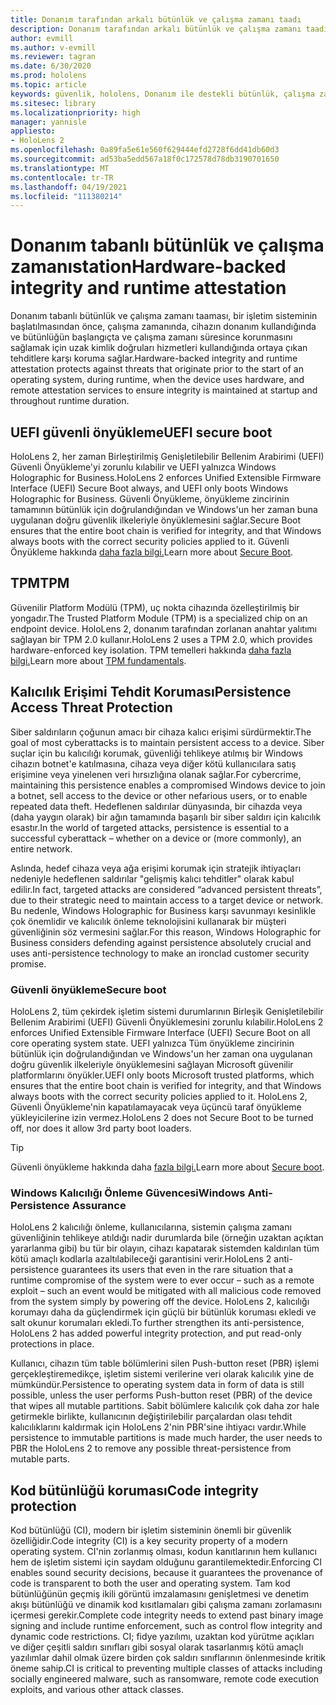 ```yaml
---
title: Donanım tarafından arkalı bütünlük ve çalışma zamanı taadı
description: Donanım tarafından arkalı bütünlük ve çalışma zamanı taadı
author: evmill
ms.author: v-evmill
ms.reviewer: tagran
ms.date: 6/30/2020
ms.prod: hololens
ms.topic: article
keywords: güvenlik, hololens, Donanım ile destekli bütünlük, çalışma zamanı onay, UEFI, UEFI güvenli önyükleme, güvenli önyükleme, TPM, tehdit koruması, Windows Kalıcılık Güvencesi, kod bütünlüğü, kod koruması,
ms.sitesec: library
ms.localizationpriority: high
manager: yannisle
appliesto:
- HoloLens 2
ms.openlocfilehash: 0a89fa5e61e560f629444efd2728f6dd41db60d3
ms.sourcegitcommit: ad53ba5edd567a18f0c172578d78db3190701650
ms.translationtype: MT
ms.contentlocale: tr-TR
ms.lasthandoff: 04/19/2021
ms.locfileid: "111380214"
---
```

# <a name="hardware-backed-integrity-and-runtime-attestation"></a><span data-ttu-id="bbbce-104">Donanım tabanlı bütünlük ve çalışma zamanıstation</span><span class="sxs-lookup"><span data-stu-id="bbbce-104">Hardware-backed integrity and runtime attestation</span></span>

<span data-ttu-id="bbbce-105">Donanım tabanlı bütünlük ve çalışma zamanı taaması, bir işletim sisteminin başlatılmasından önce, çalışma zamanında, cihazın donanım kullandığında ve bütünlüğün başlangıçta ve çalışma zamanı süresince korunmasını sağlamak için uzak kimlik doğruları hizmetleri kullandığında ortaya çıkan tehditlere karşı koruma sağlar.</span><span class="sxs-lookup"><span data-stu-id="bbbce-105">Hardware-backed integrity and runtime attestation protects against threats that originate prior to the start of an operating system, during runtime, when the device uses hardware, and remote attestation services to ensure integrity is maintained at startup and throughout runtime duration.</span></span>

## <a name="uefi-secure-boot"></a><span data-ttu-id="bbbce-106">UEFI güvenli önyükleme</span><span class="sxs-lookup"><span data-stu-id="bbbce-106">UEFI secure boot</span></span>

<span data-ttu-id="bbbce-107">HoloLens 2, her zaman Birleştirilmiş Genişletilebilir Bellenim Arabirimi (UEFI) Güvenli Önyükleme'yi zorunlu kılabilir ve UEFI yalnızca Windows Holographic for Business.</span><span class="sxs-lookup"><span data-stu-id="bbbce-107">HoloLens 2 enforces Unified Extensible Firmware Interface (UEFI) Secure Boot always, and UEFI only boots Windows Holographic for Business.</span></span>
<span data-ttu-id="bbbce-108">Güvenli Önyükleme, önyükleme zincirinin tamamının bütünlük için doğrulandığından ve Windows'un her zaman buna uygulanan doğru güvenlik ilkeleriyle önyüklemesini sağlar.</span><span class="sxs-lookup"><span data-stu-id="bbbce-108">Secure Boot ensures that the entire boot chain is verified for integrity, and that Windows always boots with the correct security policies applied to it.</span></span> <span data-ttu-id="bbbce-109">Güvenli Önyükleme hakkında [daha fazla bilgi.](https://docs.microsoft.com/windows-hardware/design/device-experiences/oem-secure-boot)</span><span class="sxs-lookup"><span data-stu-id="bbbce-109">Learn more about [Secure Boot](https://docs.microsoft.com/windows-hardware/design/device-experiences/oem-secure-boot).</span></span>

## <a name="tpm"></a><span data-ttu-id="bbbce-110">TPM</span><span class="sxs-lookup"><span data-stu-id="bbbce-110">TPM</span></span>

<span data-ttu-id="bbbce-111">Güvenilir Platform Modülü (TPM), uç nokta cihazında özelleştirilmiş bir yongadır.</span><span class="sxs-lookup"><span data-stu-id="bbbce-111">The Trusted Platform Module (TPM) is a specialized chip on an endpoint device.</span></span> <span data-ttu-id="bbbce-112">HoloLens 2, donanım tarafından zorlanan anahtar yalıtımı sağlayan bir TPM 2.0 kullanır.</span><span class="sxs-lookup"><span data-stu-id="bbbce-112">HoloLens 2 uses a TPM 2.0, which provides hardware-enforced key isolation.</span></span> <span data-ttu-id="bbbce-113">TPM temelleri hakkında [daha fazla bilgi.](https://docs.microsoft.com/windows/security/information-protection/tpm/tpm-fundamentals)</span><span class="sxs-lookup"><span data-stu-id="bbbce-113">Learn more about [TPM fundamentals](https://docs.microsoft.com/windows/security/information-protection/tpm/tpm-fundamentals).</span></span>

## <a name="persistence-access-threat-protection"></a><span data-ttu-id="bbbce-114">Kalıcılık Erişimi Tehdit Koruması</span><span class="sxs-lookup"><span data-stu-id="bbbce-114">Persistence Access Threat Protection</span></span>

<span data-ttu-id="bbbce-115">Siber saldırıların çoğunun amacı bir cihaza kalıcı erişimi sürdürmektir.</span><span class="sxs-lookup"><span data-stu-id="bbbce-115">The goal of most cyberattacks is to maintain persistent access to a device.</span></span> <span data-ttu-id="bbbce-116">Siber suçlar için bu kalıcılığı korumak, güvenliği tehlikeye atılmış bir Windows cihazın botnet'e katılmasına, cihaza veya diğer kötü kullanıcılara satış erişimine veya yinelenen veri hırsızlığına olanak sağlar.</span><span class="sxs-lookup"><span data-stu-id="bbbce-116">For cybercrime, maintaining this persistence enables a compromised Windows device to join a botnet, sell access to the device or other nefarious users, or to enable repeated data theft.</span></span> <span data-ttu-id="bbbce-117">Hedeflenen saldırılar dünyasında, bir cihazda veya (daha yaygın olarak) bir ağın tamamında başarılı bir siber saldırı için kalıcılık esastır.</span><span class="sxs-lookup"><span data-stu-id="bbbce-117">In the world of targeted attacks, persistence is essential to a successful cyberattack – whether on a device or (more commonly), an entire network.</span></span>  

<span data-ttu-id="bbbce-118">Aslında, hedef cihaza veya ağa erişimi korumak için stratejik ihtiyaçları nedeniyle hedeflenen saldırılar "gelişmiş kalıcı tehditler" olarak kabul edilir.</span><span class="sxs-lookup"><span data-stu-id="bbbce-118">In fact, targeted attacks are considered “advanced persistent threats”, due to their strategic need to maintain access to a target device or network.</span></span> <span data-ttu-id="bbbce-119">Bu nedenle, Windows Holographic for Business karşı savunmayı kesinlikle çok önemlidir ve kalıcılık önleme teknolojisini kullanarak bir müşteri güvenliğinin söz vermesini sağlar.</span><span class="sxs-lookup"><span data-stu-id="bbbce-119">For this reason, Windows Holographic for Business considers defending against persistence absolutely crucial and uses anti-persistence technology to make an ironclad customer security promise.</span></span>

### <a name="secure-boot"></a><span data-ttu-id="bbbce-120">Güvenli önyükleme</span><span class="sxs-lookup"><span data-stu-id="bbbce-120">Secure boot</span></span>

<span data-ttu-id="bbbce-121">HoloLens 2, tüm çekirdek işletim sistemi durumlarının Birleşik Genişletilebilir Bellenim Arabirimi (UEFI) Güvenli Önyüklemesini zorunlu kılabilir.</span><span class="sxs-lookup"><span data-stu-id="bbbce-121">HoloLens 2 enforces Unified Extensible Firmware Interface (UEFI) Secure Boot on all core operating system state.</span></span> <span data-ttu-id="bbbce-122">UEFI yalnızca Tüm önyükleme zincirinin bütünlük için doğrulandığından ve Windows'un her zaman ona uygulanan doğru güvenlik ilkeleriyle önyüklemesini sağlayan Microsoft güvenilir platformlarını önyükler.</span><span class="sxs-lookup"><span data-stu-id="bbbce-122">UEFI only boots Microsoft trusted platforms, which ensures that the entire boot chain is verified for integrity, and that Windows always boots with the correct security policies applied to it.</span></span> <span data-ttu-id="bbbce-123">HoloLens 2, Güvenli Önyükleme'nin kapatılamayacak veya üçüncü taraf önyükleme yükleyicilerine izin vermez.</span><span class="sxs-lookup"><span data-stu-id="bbbce-123">HoloLens 2 does not Secure Boot to be turned off, nor does it allow 3rd party boot loaders.</span></span>

> [!Tip]
> <span data-ttu-id="bbbce-124">Güvenli önyükleme hakkında daha [fazla bilgi.](https://docs.microsoft.com/windows-hardware/design/device-experiences/oem-secure-boot)</span><span class="sxs-lookup"><span data-stu-id="bbbce-124">Learn more about [Secure boot](https://docs.microsoft.com/windows-hardware/design/device-experiences/oem-secure-boot).</span></span>

### <a name="windows-anti-persistence-assurance"></a><span data-ttu-id="bbbce-125">Windows Kalıcılığı Önleme Güvencesi</span><span class="sxs-lookup"><span data-stu-id="bbbce-125">Windows Anti-Persistence Assurance</span></span>

<span data-ttu-id="bbbce-126">HoloLens 2 kalıcılığı önleme, kullanıcılarına, sistemin çalışma zamanı güvenliğinin tehlikeye atıldığı nadir durumlarda bile (örneğin uzaktan açıktan yararlanma gibi) bu tür bir olayın, cihazı kapatarak sistemden kaldırılan tüm kötü amaçlı kodlarla azaltılabileceği garantisini verir.</span><span class="sxs-lookup"><span data-stu-id="bbbce-126">HoloLens 2 anti-persistence guarantees its users that even in the rare situation that a runtime compromise of the system were to ever occur – such as a remote exploit – such an event would be mitigated with all malicious code removed from the system simply by powering off the device.</span></span> <span data-ttu-id="bbbce-127">HoloLens 2, kalıcılığı korumayı daha da güçlendirmek için güçlü bir bütünlük koruması ekledi ve salt okunur korumaları ekledi.</span><span class="sxs-lookup"><span data-stu-id="bbbce-127">To further strengthen its anti-persistence, HoloLens 2 has added powerful integrity protection, and put read-only protections in place.</span></span>

<span data-ttu-id="bbbce-128">Kullanıcı, cihazın tüm table bölümlerini silen Push-button reset (PBR) işlemi gerçekleştiremedikçe, işletim sistemi verilerine veri olarak kalıcılık yine de mümkündür.</span><span class="sxs-lookup"><span data-stu-id="bbbce-128">Persistence to operating system data in form of data is still possible, unless the user performs Push-button reset (PBR) of the device that wipes all mutable partitions.</span></span> <span data-ttu-id="bbbce-129">Sabit bölümlere kalıcılık çok daha zor hale getirmekle birlikte, kullanıcının değiştirilebilir parçalardan olası tehdit kalıcılıklarını kaldırmak için HoloLens 2'nin PBR'sine ihtiyacı vardır.</span><span class="sxs-lookup"><span data-stu-id="bbbce-129">While persistence to immutable partitions is made much harder, the user needs to PBR the HoloLens 2 to remove any possible threat-persistence from mutable parts.</span></span>

## <a name="code-integrity-protection"></a><span data-ttu-id="bbbce-130">Kod bütünlüğü koruması</span><span class="sxs-lookup"><span data-stu-id="bbbce-130">Code integrity protection</span></span>

<span data-ttu-id="bbbce-131">Kod bütünlüğü (CI), modern bir işletim sisteminin önemli bir güvenlik özelliğidir.</span><span class="sxs-lookup"><span data-stu-id="bbbce-131">Code integrity (CI) is a key security property of a modern operating system.</span></span> <span data-ttu-id="bbbce-132">CI'nin zorlanmış olması, kodun kanıtlarının hem kullanıcı hem de işletim sistemi için saydam olduğunu garantilemektedir.</span><span class="sxs-lookup"><span data-stu-id="bbbce-132">Enforcing CI enables sound security decisions, because it guarantees the provenance of code is transparent to both the user and operating system.</span></span> <span data-ttu-id="bbbce-133">Tam kod bütünlüğünün geçmiş ikili görüntü imzalamasını genişletmesi ve denetim akışı bütünlüğü ve dinamik kod kısıtlamaları gibi çalışma zamanı zorlamasını içermesi gerekir.</span><span class="sxs-lookup"><span data-stu-id="bbbce-133">Complete code integrity needs to extend past binary image signing and include runtime enforcement, such as control flow integrity and dynamic code restrictions.</span></span> <span data-ttu-id="bbbce-134">CI; fidye yazılımı, uzaktan kod yürütme açıkları ve diğer çeşitli saldırı sınıfları gibi sosyal olarak tasarlanmış kötü amaçlı yazılımlar dahil olmak üzere birden çok saldırı sınıflarının önlenmesinde kritik öneme sahip.</span><span class="sxs-lookup"><span data-stu-id="bbbce-134">CI is critical to preventing multiple classes of attacks including socially engineered malware, such as ransomware, remote code execution exploits, and various other attack classes.</span></span>
